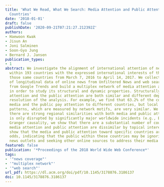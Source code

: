 ```yaml
---
title: 'What We Read, What We Search: Media Attention and Public Attention Among 193
  Countries'
date: '2018-01-01'
draft: false
publishDate: '2020-09-21T07:21:27.212392Z'
authors:
- Haewoon Kwak
- Jisun An
- Joni Salminen
- Soon-Gyo Jung
- Bernard J. Jansen
publication_types:
- 1
abstract: We investigate the alignment of international attention of news media organizations
  within 193 countries with the expressed international interests of the public within
  those same countries from March 7, 2016 to April 14, 2017. We collect fourteen months
  of longitudinal data of online news from Unfiltered News and web search volume data
  from Google Trends and build a multiplex network of media attention and public attention
  in order to study its structural and dynamic properties. Structurally, the media
  attention and the public attention are both similar and different depending on the
  resolution of the analysis. For example, we find that 63.2% of the country-specific
  media and the public pay attention to different countries, but local attention flow
  patterns, which are measured by network motifs, are very similar. We also show that
  there are strong regional similarities with both media and public attention that
  is only disrupted by significantly major worldwide incidents (e.g., Brexit). Using
  Granger causality, we show that there are a substantial number of countries where
  media attention and public attention are dissimilar by topical interest. Our findings
  show that the media and public attention toward specific countries are often at
  odds, indicating that the public within these countries may be ignoring their country-specific
  news outlets and seeking other online sources to address their media needs and desires.
featured: false
publication: '*Proceedings of the 2018 World Wide Web Conference*'
tags:
- '"news coverage"'
- '"multiplex network"'
- '"web search"'
url_pdf: https://dl.acm.org/doi/pdf/10.1145/3178876.3186137
doi: 10.1145/3178876.3186137
---
```


